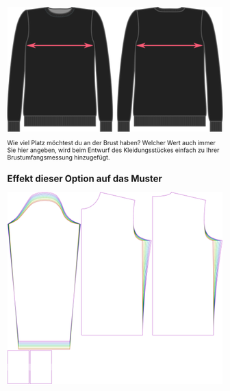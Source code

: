 ![Brustzugabe](chestease.svg)

Wie viel Platz möchtest du an der Brust haben? Welcher Wert auch immer Sie hier angeben, wird beim Entwurf des Kleidungsstückes einfach zu Ihrer Brustumfangsmessung hinzugefügt.


## Effekt dieser Option auf das Muster
![Dieses Bild zeigt den Effekt dieser Option, indem es mehrere Varianten überlagert, die einen anderen Wert für diese Option haben](sven_chestease_sample.svg "Effekt dieser Option auf das Muster")
